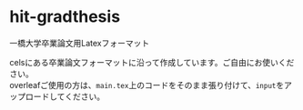 # hit-gradthesis
一橋大学卒業論文用Latexフォーマット  
  
celsにある卒業論文フォーマットに沿って作成しています。ご自由にお使いください。  
overleafご使用の方は、`main.tex`上のコードをそのまま張り付けて、`input`をアップロードしてください。
